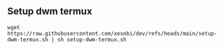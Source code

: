 ## Setup dwm termux
```
wget https://raw.githubusercontent.com/xexobi/dev/refs/heads/main/setup-dwm-termux.sh | sh setup-dwm-termux.sh
```
